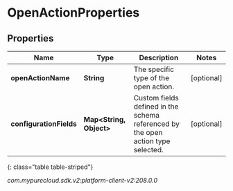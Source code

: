 # OpenActionProperties


## Properties

| Name | Type | Description | Notes |
| ------------ | ------------- | ------------- | ------------- |
| **openActionName** | **String** | The specific type of the open action. |  [optional] |
| **configurationFields** | **Map&lt;String, Object&gt;** | Custom fields defined in the schema referenced by the open action type selected. |  [optional] |
{: class="table table-striped"}




_com.mypurecloud.sdk.v2:platform-client-v2:208.0.0_
